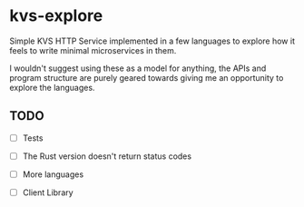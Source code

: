 # kvs-explore
Simple KVS HTTP Service implemented in a few languages to explore how it feels to write minimal microservices in them.

I wouldn't suggest using these as a model for anything, the APIs and program structure are purely geared towards giving me an opportunity to explore the languages.

## TODO
- [ ] Tests
- [ ] The Rust version doesn't return status codes
- [ ] More languages
- [ ] Client Library

